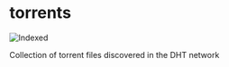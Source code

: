 torrents 
========
![Indexed](https://img.shields.io/badge/indexed-172560-blue)

Collection of torrent files discovered in the DHT network
